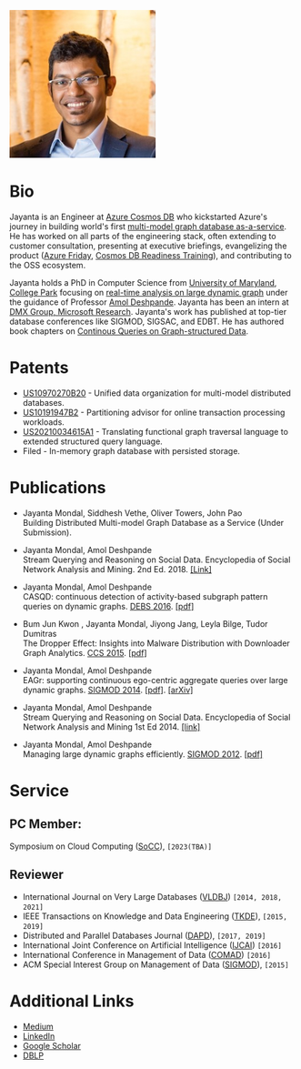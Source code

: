 ![Portrait](images/jayanta.jpg)

# Bio
Jayanta is an Engineer at [Azure Cosmos DB](https://azure.microsoft.com/en-us/products/cosmos-db) who kickstarted Azure's journey in building world's first [multi-model graph database as-a-service](https://learn.microsoft.com/en-us/azure/cosmos-db/gremlin/introduction). He has worked on all parts of the engineering stack, often extending to customer consultation, presenting at executive briefings, evangelizing the product ([Azure Friday](https://www.youtube.com/watch?v=DAF8JIUUQvI), [Cosmos DB Readiness Training](https://www.youtube.com/watch?v=dQf6hBLyL7k)), and contributing to the OSS ecosystem.


Jayanta holds a PhD in Computer Science from [University of Maryland, College Park](https://cs.umd.edu/) focusing on [real-time analysis on large dynamic graph](https://drum.lib.umd.edu/bitstream/handle/1903/18128/Mondal_umd_0117E_16841.pdf?sequence=1&isAllowed=y) under the guidance of Professor [Amol Deshpande](http://www.cs.umd.edu/~amol/). Jayanta has been an intern at [DMX Group, Microsoft Research](https://www.microsoft.com/en-us/research/group/data-management-exploration-and-mining-dmx/visitors-and-interns/). 
Jayanta's work has published at top-tier database conferences like SIGMOD, SIGSAC, and EDBT. He has authored book chapters on [Continous Queries on Graph-structured Data](https://link.springer.com/referenceworkentry/10.1007/978-1-4939-7131-2_391).

# Patents

* [US10970270B20](https://patents.google.com/patent/US10970270B2/en) - Unified data organization for multi-model distributed databases.
* [US10191947B2](https://patents.google.com/patent/US10191947B2/en) - Partitioning advisor for online transaction processing workloads.
* [US20210034615A1](https://patents.google.com/patent/US20210034615A1/en) - Translating functional graph traversal language to extended structured query language.
* Filed - In-memory graph database with persisted storage.

# Publications

* Jayanta Mondal, Siddhesh Vethe, Oliver Towers, John Pao<br>
Building Distributed Multi-model Graph Database as a Service (Under Submission).

* Jayanta Mondal, Amol Deshpande<br>
  Stream Querying and Reasoning on Social Data. Encyclopedia of Social Network Analysis and Mining. 2nd Ed. 2018. [[Link]](https://link.springer.com/referenceworkentry/10.1007/978-1-4939-7131-2_391)

* Jayanta Mondal, Amol Deshpande<br>
CASQD: continuous detection of activity-based subgraph pattern queries on dynamic graphs. [DEBS 2016](https://dl.acm.org/doi/abs/10.1145/2933267.2933316). [[pdf]](https://drive.google.com/file/d/1TW70Xs5kslg5puW3Hvd77YPdVzs3FIkz/view)

* Bum Jun Kwon , Jayanta Mondal, Jiyong Jang, Leyla Bilge, Tudor Dumitras<br>
The Dropper Effect: Insights into Malware Distribution with Downloader Graph Analytics. [CCS 2015](https://dl.acm.org/doi/abs/10.1145/2810103.2813724). [[pdf]](http://www.cs.umd.edu/~jayanta/papers/ccs15.pdf)

* Jayanta Mondal, Amol Deshpande<br>
EAGr: supporting continuous ego-centric aggregate queries over large dynamic graphs. [SIGMOD 2014](https://dl.acm.org/doi/abs/10.1145/2588555.2612182). [[pdf]](http://www.cs.umd.edu/~jayanta/papers/sigmod14.pdf). [[arXiv]](https://arxiv.org/abs/1404.6570)

* Jayanta Mondal, Amol Deshpande<br>
Stream Querying and Reasoning on Social Data. Encyclopedia of Social Network Analysis and Mining 1st Ed 2014. [[link]](https://link.springer.com/referenceworkentry/10.1007/978-1-4614-6170-8_391)

* Jayanta Mondal, Amol Deshpande<br>
Managing large dynamic graphs efficiently. [SIGMOD 2012](https://dl.acm.org/doi/abs/10.1145/2213836.2213854). [[pdf]](http://www.cs.umd.edu/~jayanta/papers/sigmod12.pdf)

# Service

## PC Member: 
Symposium on Cloud Computing ([SoCC](https://acmsocc.org/2023/index.html)), `[2023(TBA)]`

## Reviewer
* International Journal on Very Large Databases ([VLDBJ](https://www.springer.com/journal/778/)) `[2014, 2018, 2021]`
* IEEE Transactions on Knowledge and Data Engineering ([TKDE](https://dl.acm.org/journal/ieeecs_tkde)), `[2015, 2019]`
* Distributed and Parallel Databases Journal ([DAPD](https://www.springer.com/journal/10619)), `[2017, 2019]`
* International Joint Conference on Artificial Intelligence ([IJCAI](https://www.ijcai.org/)) `[2016]`
* International Conference in Management of Data ([COMAD](https://dl.acm.org/conference/comad)) `[2016]`
* ACM Special Interest Group on Management of Data ([SIGMOD](https://dl.acm.org/sig/sigmod)), `[2015]`


# Additional Links
- [Medium](https://jayanta-mondal.medium.com/)
- [LinkedIn](https://www.linkedin.com/in/jayantamondal/)
- [Google Scholar](https://scholar.google.com/citations?user=qIlUhTYAAAAJ&hl=en)
- [DBLP](https://dblp.org/pid/68/11411.html)